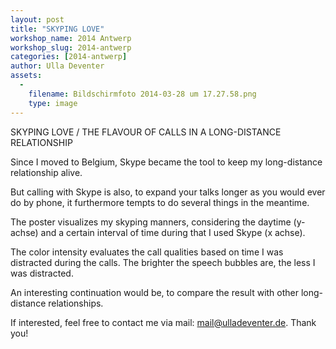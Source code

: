 ```yaml
---
layout: post
title: "SKYPING LOVE"
workshop_name: 2014 Antwerp
workshop_slug: 2014-antwerp
categories: [2014-antwerp]
author: Ulla Deventer
assets:
  -
    filename: Bildschirmfoto 2014-03-28 um 17.27.58.png
    type: image
---
```

SKYPING LOVE / 
THE FLAVOUR OF CALLS IN A LONG-DISTANCE RELATIONSHIP


Since I moved to Belgium, Skype became the tool to keep my long-distance relationship alive. 

But calling with Skype is also, to expand your talks longer as you would ever do by phone, it furthermore tempts to do several things in the meantime. 

The poster visualizes my skyping manners, considering the daytime (y-achse) and a certain interval of time during that I used Skype (x achse).

The color intensity evaluates the call qualities based on time I was distracted during the calls. The brighter the speech bubbles are, the less I was distracted.

An interesting continuation would be, to compare the result with other long-distance relationships. 

If interested, feel free to contact me via mail: mail@ulladeventer.de.
Thank you!
